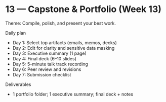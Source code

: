 # 13 — Capstone & Portfolio (Week 13)

Theme: Compile, polish, and present your best work.

Daily plan
- Day 1: Select top artifacts (emails, memos, decks)
- Day 2: Edit for clarity and sensitive data masking
- Day 3: Executive summary (1 page)
- Day 4: Final deck (6–10 slides)
- Day 5: 5-minute talk track recording
- Day 6: Peer review and revisions
- Day 7: Submission checklist

Deliverables
- 1 portfolio folder; 1 executive summary; final deck + notes
